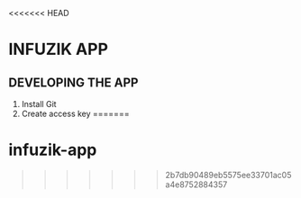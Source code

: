 <<<<<<< HEAD
# INFUZIK APP

## DEVELOPING THE APP

1. Install Git
2. Create access key
=======
# infuzik-app
>>>>>>> 2b7db90489eb5575ee33701ac05a4e8752884357
